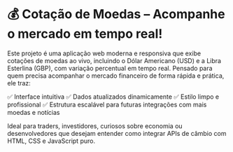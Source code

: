 <h1>💰 Cotação de Moedas – Acompanhe o mercado em tempo real!</h1>
<p></p>
Este projeto é uma aplicação web moderna e responsiva que exibe cotações de moedas ao vivo, incluindo o Dólar Americano (USD) e a Libra Esterlina (GBP), com variação percentual em tempo real. Pensado para quem precisa acompanhar o mercado financeiro de forma rápida e prática, ele traz:
<p></p>
✅ Interface intuitiva
✅ Dados atualizados dinamicamente
✅ Estilo limpo e profissional
✅ Estrutura escalável para futuras integrações com mais moedas e notícias
<p></p>
Ideal para traders, investidores, curiosos sobre economia ou desenvolvedores que desejam entender como integrar APIs de câmbio com HTML, CSS e JavaScript puro.

